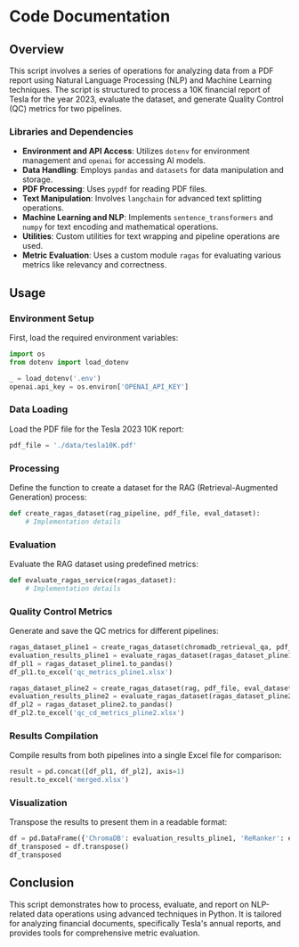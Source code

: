 
# Code Documentation

## Overview

This script involves a series of operations for analyzing data from a PDF report using Natural Language Processing (NLP) and Machine Learning techniques. The script is structured to process a 10K financial report of Tesla for the year 2023, evaluate the dataset, and generate Quality Control (QC) metrics for two pipelines.

### Libraries and Dependencies

- **Environment and API Access**: Utilizes `dotenv` for environment management and `openai` for accessing AI models.
- **Data Handling**: Employs `pandas` and `datasets` for data manipulation and storage.
- **PDF Processing**: Uses `pypdf` for reading PDF files.
- **Text Manipulation**: Involves `langchain` for advanced text splitting operations.
- **Machine Learning and NLP**: Implements `sentence_transformers` and `numpy` for text encoding and mathematical operations.
- **Utilities**: Custom utilities for text wrapping and pipeline operations are used.
- **Metric Evaluation**: Uses a custom module `ragas` for evaluating various metrics like relevancy and correctness.

## Usage

### Environment Setup

First, load the required environment variables:

```python
import os
from dotenv import load_dotenv

_ = load_dotenv('.env')
openai.api_key = os.environ['OPENAI_API_KEY']
```

### Data Loading

Load the PDF file for the Tesla 2023 10K report:

```python
pdf_file = './data/tesla10K.pdf'
```

### Processing

Define the function to create a dataset for the RAG (Retrieval-Augmented Generation) process:

```python
def create_ragas_dataset(rag_pipeline, pdf_file, eval_dataset):
    # Implementation details
```

### Evaluation

Evaluate the RAG dataset using predefined metrics:

```python
def evaluate_ragas_service(ragas_dataset):
    # Implementation details
```

### Quality Control Metrics

Generate and save the QC metrics for different pipelines:

```python
ragas_dataset_pline1 = create_ragas_dataset(chromadb_retrieval_qa, pdf_file, eval_dataset)
evaluation_results_pline1 = evaluate_ragas_dataset(ragas_dataset_pline1)
df_pl1 = ragas_dataset_pline1.to_pandas()
df_pl1.to_excel('qc_metrics_pline1.xlsx')

ragas_dataset_pline2 = create_ragas_dataset(rag, pdf_file, eval_dataset)
evaluation_results_pline2 = evaluate_ragas_dataset(ragas_dataset_pline2)
df_pl2 = ragas_dataset_pline2.to_pandas()
df_pl2.to_excel('qc_cd_metrics_pline2.xlsx')
```

### Results Compilation

Compile results from both pipelines into a single Excel file for comparison:

```python
result = pd.concat([df_pl1, df_pl2], axis=1)
result.to_excel('merged.xlsx')
```

### Visualization

Transpose the results to present them in a readable format:

```python
df = pd.DataFrame({'ChromaDB': evaluation_results_pline1, 'ReRanker': evaluation.rvvisults_pline2})
df_transposed = df.transpose()
df_transposed
```

## Conclusion

This script demonstrates how to process, evaluate, and report on NLP-related data operations using advanced techniques in Python. It is tailored for analyzing financial documents, specifically Tesla's annual reports, and provides tools for comprehensive metric evaluation.
